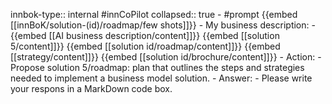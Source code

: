innbok-type:: internal
#innCoPilot
collapsed:: true
	- #prompt {{embed [[innBoK/solution-(id)/roadmap/few shots]]}}
		- My business description:
		- {{embed [[AI business description/content]]}} {{embed [[solution 5/content]]}} {{embed [[solution id/roadmap/content]]}} {{embed [[strategy/content]]}} {{embed [[solution id/brochure/content]]}}
		- Action:
		- Propose solution 5/roadmap: plan that outlines the steps and strategies needed to implement a business model solution.
		- Answer:
		- Please write your respons in a MarkDown code box.




